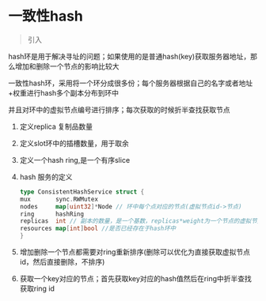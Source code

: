 # 一致性hash
> 引入

hash环是用于解决寻址的问题；如果使用的是普通hash(key)获取服务器地址，那么增加和删除一个节点的影响比较大

一致性hash环，采用将一个环分成很多份；每个服务器根据自己的名字或者地址+权重进行hash多个副本分布到环中

并且对环中的虚拟节点编号进行排序；每次获取的时候折半查找获取节点


1. 定义replica 复制品数量
1. 定义slot环中的插槽数量，用于取余
1. 定义一个hash ring,是一个有序slice
1. hash 服务的定义

    ``` go
    type ConsistentHashService struct {
    mux       sync.RWMutex
    nodes     map[uint32]*Node // 环中每个点对应的节点(虚拟节点id->节点)
    ring      hashRing
    replicas  int // 副本的数量，是一个基数，replicas*weight为一个节点的虚拟节点数量
    resources map[int]bool //是否已经存在于hash环中
    }
    ```
1. 增加删除一个节点都需要对ring重新排序(删除可以优化为直接获取虚拟节点id，然后直接删除，不排序)
1. 获取一个key对应的节点；首先获取key对应的hash值然后在ring中折半查找获取ring id

